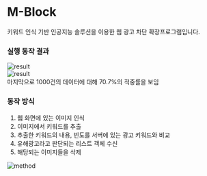 # M-Block
키워드 인식 기반 인공지능 솔루션을 이용한 웹 광고 차단 확장프로그램입니다.

### 실행 동작 결과

![result]("./유해이미지_차단_확장프로그램_M-Block/2_리소스/동작구조.png")  
![result]("./method.png")  
마지막으로 1000건의 데이터에 대해 70.7%의 적중률을 보임

### 동작 방식
1. 웹 화면에 있는 이미지 인식
2. 이미지에서 키워드를 추출
3. 추출한 키워드의 내용, 빈도를 서버에 있는 광고 키워드와 비교
4. 유해광고라고 판단되는 리스트 객체 수신
5. 해당되는 이미지들을 삭제  


![method]("./유해이미지_차단_확장프로그램_M-Block/2_리소스/결과영상.mp4")


